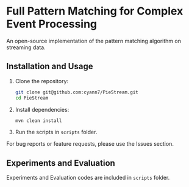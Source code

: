 
# Full Pattern Matching for Complex Event Processing

An open-source implementation of the pattern matching algorithm on streaming data.


## Installation and Usage

1. Clone the repository:
   ```bash
   git clone git@github.com:cyann7/PieStream.git
   cd PieStream
    ```

2. Install dependencies:

    ```bash
    mvn clean install
    ```

3. Run the scripts in `scripts` folder.

For bug reports or feature requests, please use the Issues section.

## Experiments and Evaluation

Experiments and Evaluation codes are included in `scripts` folder.
